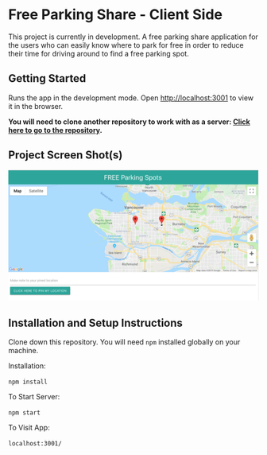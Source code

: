 # Free Parking Share - Client Side

This project is currently in development. A free parking share application for the users who can easily know where to park for free in order to reduce their time for driving around to find a free parking spot. 

## Getting Started

Runs the app in the development mode. Open [http://localhost:3001](http://localhost:3001) to view it in the browser.

**You will need to clone another repository to work with as a server: [Click here to go to the repository](https://github.com/tinanwlin/parking_app/).**

## Project Screen Shot(s)

![ScreenShot](./src/img/screenshot.png?raw=true "Free Parking Spots")

## Installation and Setup Instructions

Clone down this repository. You will need `npm` installed globally on your machine.  

Installation:

`npm install`  

To Start Server:

`npm start`  

To Visit App:

`localhost:3001/`
